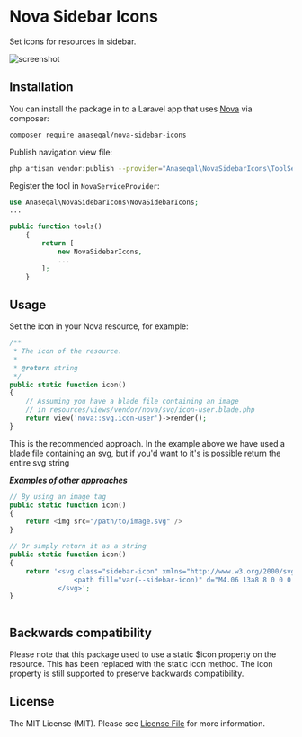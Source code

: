 # Nova Sidebar Icons

Set icons for resources in sidebar.

![screenshot](https://i.imgur.com/mB4nKmY.png)

## Installation

You can install the package in to a Laravel app that uses [Nova](https://nova.laravel.com) via composer:

```bash
composer require anaseqal/nova-sidebar-icons
```

Publish navigation view file:

```bash
php artisan vendor:publish --provider="Anaseqal\NovaSidebarIcons\ToolServiceProvider" --force
```

Register the tool in `NovaServiceProvider`:

```php
use Anaseqal\NovaSidebarIcons\NovaSidebarIcons;
...

public function tools()
    {
        return [
            new NovaSidebarIcons,
            ...
        ];
    }

```

## Usage

Set the icon in your Nova resource, for example:
```php
/**
 * The icon of the resource.
 *
 * @return string
 */
public static function icon() 
{
    // Assuming you have a blade file containing an image
    // in resources/views/vendor/nova/svg/icon-user.blade.php
    return view('nova::svg.icon-user')->render();
}
```

This is the recommended approach. In the example above we have used a blade file containing an svg, but if you'd want to it's is possible return the entire svg string

***Examples of other approaches***

```php
// By using an image tag
public static function icon() 
{
    return <img src="/path/to/image.svg" />
}

// Or simply return it as a string
public static function icon() 
{
    return '<svg class="sidebar-icon" xmlns="http://www.w3.org/2000/svg" viewBox="0 0 24 24">
                <path fill="var(--sidebar-icon)" d="M4.06 13a8 8 0 0 0 5.18 .... e.t.c."/>
            </svg>';
}
    
```

## Backwards compatibility
Please note that this package used to use a static $icon property on the resource. This has been replaced with the static icon method. The icon property is still supported to preserve backwards compatibility.

## License

The MIT License (MIT). Please see [License File](LICENSE) for more information.


